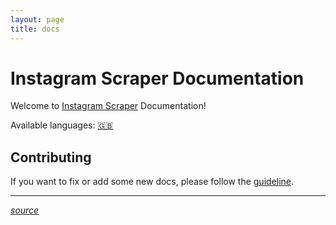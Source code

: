 ```yaml
---
layout: page
title: docs
---
```



# Instagram Scraper Documentation

Welcome to [Instagram Scraper](https://github.com/Instagram-scraper-with-autopost) Documentation! 

Available languages: [🇬🇧](en.md)

## Contributing

If you want to fix or add some new docs, please follow the [guideline](https://github.com/instagrambot/docs/blob/master/CONTRIBUTING.md).

___
[*source*](https://github.com/instagrambot/docs/)

